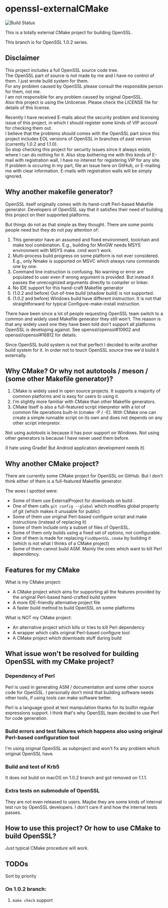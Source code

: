 # openssl-externalCMake

![Build Status](https://github.com/Fsu0413/openssl-externalCMake/actions/workflows/cmake.yml/badge.svg?branch=1.0.2)

This is a totally external CMake project for building OpenSSL.

This branch is for OpenSSL 1.0.2 series.

## Disclaimer

This project includes a full OpenSSL source code tree.  
The OpenSSL part of source is not made by me and I have no control of them. I just wrote build system for them.  
For any problem caused by OpenSSL please consult the responsible person for them, not me.  
I am not responsible for any problem caused by original OpenSSL.  
Also this project is using the Unlicense. Please check the LICENSE file for details of this license.

Recently I have received E-mails about the security problem and licensing issue of this project, in which I should register some kinds of VIP account for checking them out.  
I believe that the problems should comes with the OpenSSL part since this project includes EOL versions of OpenSSL in branches of past version (currently 1.0.2 and 1.1.0).  
So stop checking this project for security issues since it always exists, where I can do nothing for it. Also stop bothering me with this kinds of E-mail with registration wall, I have no interest for registering VIP for any site.  
If problem is occuring in my part, file an issue here on GitHub, or E-mailing me with clear information. E-mails with registration walls will be simply ignored.

## Why another makefile generator?

OpenSSL itself originally comes with its hand-craft Perl-based Makefile generator.
Developers of OpenSSL say that it satisfies their need of building this project on their supported platforms.

But things do not as that simple as they thought. There are some points people need but they do not pay attention of:

1. This generator have an assumed and fixed environment, toolchain and make tool combination. E.g., building for MinGW needs MSYS environment with MSYS make. cmd won't work.
1. Multi-process build progress on some platform is not ever considered. E.g., only Nmake is supported on MSVC which always runs commands one by one.
1. Command line instruction is confusing. No warning or error are populated to user even if wrong argument is provided. But instead it passes the unrecognized arguments directly to compiler or linker.
1. No IDE support for this hand-craft Makefile generator
1. (1.0.2 and before) Out-of-tree build (shadow build) is not supported.
1. (1.0.2 and before) Windows build have different instruction. It is not that straightforward for typical Configure-make-install instruction.

There have been since a lot of people requesting OpenSSL team switch to a common and widely used Makefile generator they still won't.
The reason is that any widely used one they have been told don't support all platforms OpenSSL is developing against.
See openssl/openssl#10902 and openssl/openssl#16812 for details.

Since OpenSSL build system is not that perfect I decided to write another build system for it.
In order not to touch OpenSSL source tree we'd build it externally.

## Why CMake? Or why not autotools / meson / (some other Makefile generator)?

1. CMake is widely used in open source projects. It supports a majority of common platforms and is easy for users to using it.
1. I'm slightly more familiar with CMake than other Makefile generators.
1. CMake itself is also a full-featured script interpretor with a lot of common file operations built-in (cmake -P / -E). With CMake one can create a simple runnable script on its own and does not depends on any other script interpretor.

Not using autotools is because it has poor support on Windows.
Not using other generators is because I have never used them before.

(I hate using Gradle! But Android application development needs it)

## Why another CMake project?

There are currently some CMake project for OpenSSL on GitHub.
But I don't think either of them is a full-featured Makefile generator.

The woes I spotted were:

- Some of them use ExternalProject for downloads on build .
- One of them calls `git config --global` which modifies global property of git (which makes it unusable for public)
- Some of them use original Perl-based configure script and make instructions (instead of replacing it)
- Some of them include only a subset of files of OpenSSL.
- Some of them only builds using a fixed set of options, not configurable.
- One of them is made for replacing `FindOpenSSL.cmake` by building it (which is not what I thinks of a CMake project)
- Some of them cannot build ASM. Mainly the ones which want to kill Perl dependency.

## Features for my CMake

What is my CMake project:

- A CMake project which aims for supporting all the features provided by the original Perl-based hand-crafted build system
- A more IDE-friendly alternative project file
- A faster build method to build OpenSSL on some platforms

What is NOT my CMake project:

- An alternative project which kills or tries to kill Perl dependency
- A wrapper which calls original Perl-based configure tool
- A CMake project which downloads stuff during build

## What issue won't be resolved for building OpenSSL with my CMake project?

### Dependency of Perl

Perl is used in generating ASM / documentation and some other source code for OpenSSL.
I personally don't mind that building software needs other tools, if using tools can make software better.

Perl is a language good at text manipulation thanks for its builtin regular expressions support.
I think that's why OpenSSL team decided to use Perl for code generation.

### Build errors and test failures which happens also using original Perl-based configuration tool

I'm using original OpenSSL as subproject and won't fix any problem which original OpenSSL have.

### Build and test of Krb5

It does not build on macOS on 1.0.2 branch and got removed on 1.1.1.

### Extra tests on submodule of OpenSSL

They are not even released to users. Maybe they are some kinds of internal test run by OpenSSL developers. I don't care if and how the internal tests passes.

## How to use this project? Or how to use CMake to build OpenSSL?

Just typical CMake procedure will work.

## TODOs

Sort by priority

### On 1.0.2 branch:

1. `make check` support
